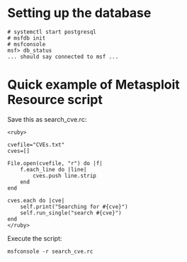 # Setting up the database
```
# systemctl start postgresql
# msfdb init
# msfconsole
msf> db_status
... should say connected to msf ...
```

# Quick example of Metasploit Resource script
Save this as search_cve.rc:
```
<ruby>

cvefile="CVEs.txt"
cves=[]

File.open(cvefile, "r") do |f|
	f.each_line do |line|
		cves.push line.strip
	end
end

cves.each do |cve|
	self.print("Searching for #{cve}")
	self.run_single("search #{cve}")
end
</ruby>
```
Execute the script:
```
msfconsole -r search_cve.rc
```
